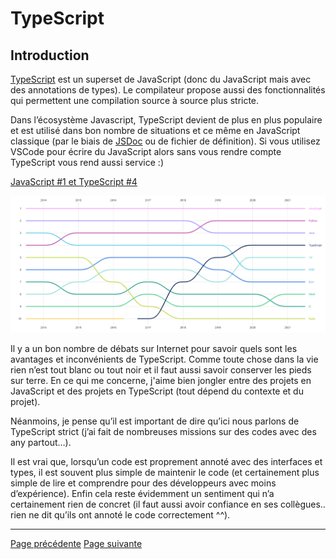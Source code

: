 # TypeScript

## Introduction

[TypeScript](https://www.typescriptlang.org/) est un superset de JavaScript (donc du JavaScript mais avec des annotations de types). Le compilateur propose aussi des fonctionnalités qui permettent une compilation source à source plus stricte.

Dans l’écosystème Javascript, TypeScript devient de plus en plus populaire et est utilisé dans bon nombre de situations et ce même en JavaScript classique (par le biais de [JSDoc](https://www.typescriptlang.org/docs/handbook/jsdoc-supported-types.html) ou de fichier de définition). Si vous utilisez VSCode pour  écrire du JavaScript alors sans vous rendre compte TypeScript vous rend aussi service :)

[JavaScript #1 et TypeScript #4](https://octoverse.github.com/)

<img src="./../../../assets/typescript/Octoverse-state.png" alt="Octoverse state" width="800"/>

Il y a un bon nombre de débats sur Internet pour savoir quels sont les avantages et inconvénients de TypeScript. Comme toute chose dans la vie rien n’est tout blanc ou tout noir et il faut aussi savoir conserver les pieds sur terre. En ce qui me concerne, j'aime bien jongler entre des projets en JavaScript et des projets en TypeScript (tout dépend du contexte et du projet).

Néanmoins, je pense qu’il est important de dire qu’ici nous parlons de TypeScript strict (j’ai fait de nombreuses missions sur des codes avec des any partout…).

Il est vrai que, lorsqu’un code est proprement annoté avec des interfaces et types, il est souvent plus simple de maintenir le code (et certainement plus simple de lire et comprendre pour des développeurs avec moins d’expérience). Enfin cela reste évidemment un sentiment qui n’a certainement rien de concret (il faut aussi avoir confiance en ses collègues.. rien ne dit qu’ils ont annoté le code correctement ^^).

---
[Page précédente](../ecmascript/tc39.md)
[Page suivante](./typescript-est-secondaire.md)
